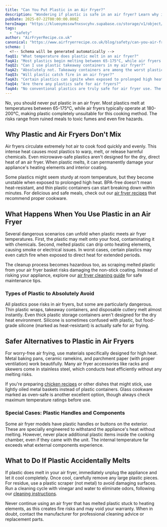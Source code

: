 ```yaml
---
title: "Can You Put Plastic in an Air Fryer?"
description: "Wondering if plastic is safe in an air fryer? Learn why it's risky, what happens when plastic melts, and safer alternatives for air frying."
pubDate: 2025-07-22T00:00:00.000Z
heroImage: "https://klueoymssxwfnxsvcyhv.supabase.co/storage/v1/object/public/Shmucket/can-you-put-plastic-in-an-air-fryer.png"
tags:
  - "safety"
author: "AirFryerRecipe.co.uk"
canonical: "https://www.airfryerrecipe.co.uk/blog/safety/can-you-air-fry-it/can-you-put-plastic-in-an-air-fryer"
schema: |
  <!-- Schema will be generated automatically -->
faqQ1: "What temperature does plastic melt in an air fryer?"
faqA1: "Most plastics begin melting between 65-175°C, while air fryers typically operate at 180-200°C. Even microwave-safe plastics can't withstand the dry, direct heat of an air fryer's cooking chamber."
faqQ2: "Can I use plastic takeaway containers in my air fryer?"
faqA2: "Absolutely not. Takeaway containers are among the worst plastics for air frying, as they're thin and melt quickly. Always transfer food to metal, ceramic, or oven-safe glass containers before air frying."
faqQ3: "Will plastic catch fire in an air fryer?"
faqA3: "Certain plastics can ignite when exposed to prolonged high heat in an air fryer. While not all plastics will flame up, the risk increases significantly when plastic melts onto heating elements or gets too close to the air fryer's fan."
faqQ4: "Are there any plastics safe for air fryers?"
faqA4: "No conventional plastics are truly safe for air fryer use. The only exception might be specific high-temperature silicone accessories marked as air fryer-safe, but these are technically not plastic. Always check manufacturer guidelines before using any material in your air fryer."
---
```

<p>No, you should never put plastic in an air fryer. Most plastics melt at temperatures between 65-175°C, while air fryers typically operate at 180-200°C, making plastic completely unsuitable for this cooking method. The risks range from ruined meals to toxic fumes and even fire hazards.</p>

<h2>Why Plastic and Air Fryers Don't Mix</h2>
<p>Air fryers circulate extremely hot air to cook food quickly and evenly. This intense heat causes most plastics to warp, melt, or release harmful chemicals. Even microwave-safe plastics aren't designed for the dry, direct heat of an air fryer. When plastic melts, it can permanently damage your appliance's heating elements and interior coating.</p>
<p>Some plastics might seem sturdy at room temperature, but they become unstable when exposed to prolonged high heat. BPA-free doesn't mean heat-resistant, and thin plastic containers can start breaking down within minutes. For delicious and safe meals, check out our <a href=https://www.airfryerrecipe.co.uk/recipes>air fryer recipes</a> that recommend proper cookware.</p>

<h2>What Happens When You Use Plastic in an Air Fryer</h2>
<p>Several dangerous scenarios can unfold when plastic meets air fryer temperatures. First, the plastic may melt onto your food, contaminating it with chemicals. Second, melted plastic can drip onto heating elements, causing smoke or electrical issues. In worst cases, certain plastics may even catch fire when exposed to direct heat for extended periods.</p>
<p>The cleanup process becomes hazardous too, as scraping melted plastic from your air fryer basket risks damaging the non-stick coating. Instead of risking your appliance, explore our <a href=https://www.airfryerrecipe.co.uk/air-fryer-cleaner>air fryer cleaning guide</a> for safe maintenance tips.</p>

<h3>Types of Plastic to Absolutely Avoid</h3>
<p>All plastics pose risks in air fryers, but some are particularly dangerous. Thin plastic wraps, takeaway containers, and disposable cutlery melt almost instantly. Even thick plastic storage containers aren't designed for the dry heat environment. Silicone is sometimes confused with plastic, but food-grade silicone (marked as heat-resistant) is actually safe for air frying.</p>

<h2>Safer Alternatives to Plastic in Air Fryers</h2>
<p>For worry-free air frying, use materials specifically designed for high heat. Metal baking pans, ceramic ramekins, and parchment paper (with proper ventilation) work beautifully. Many air fryer accessories like racks and skewers come in stainless steel, which conducts heat efficiently without any melting risks.</p>
<p>If you're preparing <a href=https://www.airfryerrecipe.co.uk/recipe-category/chicken>chicken recipes</a> or other dishes that might stick, use lightly oiled metal baskets instead of plastic containers. Glass cookware marked as oven-safe is another excellent option, though always check maximum temperature ratings before use.</p>

<h3>Special Cases: Plastic Handles and Components</h3>
<p>Some air fryer models have plastic handles or buttons on the exterior. These are specially engineered to withstand the appliance's heat without melting. However, never place additional plastic items inside the cooking chamber, even if they came with the unit. The internal temperature far exceeds what external components experience.</p>

<h2>What to Do If Plastic Accidentally Melts</h2>
<p>If plastic does melt in your air fryer, immediately unplug the appliance and let it cool completely. Once cool, carefully remove any large plastic pieces. For residue, use a plastic scraper (not metal) to avoid damaging surfaces. Run a cleaning cycle with vinegar and water to eliminate odors, following our <a href=https://www.airfryerrecipe.co.uk/air-fryer-cleaner>cleaning instructions</a>.</p>
<p>Never continue using an air fryer that has melted plastic stuck to heating elements, as this creates fire risks and may void your warranty. When in doubt, contact the manufacturer for professional cleaning advice or replacement parts.</p>
